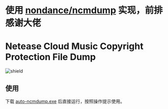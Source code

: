 # 使用 [nondance/ncmdump](https://github.com/nondanee/ncmdump "nondance/ncmdump") 实现，前排感谢大佬

# Netease Cloud Music Copyright Protection File Dump

![shield](https://img.shields.io/badge/python-2.7%20%7C%203.4%2B-blue)

## 使用

下载 [auto-ncmdump.exe](https://github.com/iKunpw/auto-ncmdump/releases/download/1.0/auto-ncmdump.exe "auto-ncmdump.exe")  后直接运行，按照操作提示使用。
